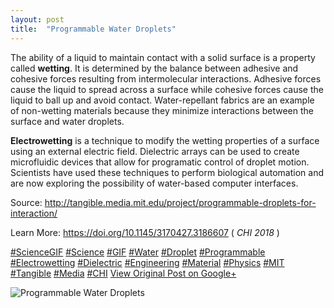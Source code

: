 ```yaml
---
layout: post
title:  "Programmable Water Droplets"
---
```


The ability of a liquid to maintain contact with a solid surface is a property called **wetting**. It is determined by the balance between adhesive and cohesive forces resulting from intermolecular interactions. Adhesive forces cause the liquid to spread across a surface while cohesive forces cause the liquid to ball up and avoid contact. Water-repellant fabrics are an example of non-wetting materials because they minimize interactions between the surface and water droplets.  
  
 **Electrowetting** is a technique to modify the wetting properties of a surface using an external electric field. Dielectric arrays can be used to create microfluidic devices that allow for programatic control of droplet motion. Scientists have used these techniques to perform biological automation and are now exploring the possibility of water-based computer interfaces.  
  
Source: <http://tangible.media.mit.edu/project/programmable-droplets-for-interaction/>  
  
Learn More: <https://doi.org/10.1145/3170427.3186607> ( _CHI 2018_ )  
  
[#ScienceGIF](https://plus.google.com/s/%23ScienceGIF/posts) [#Science](https://plus.google.com/s/%23Science/posts) [#GIF](https://plus.google.com/s/%23GIF/posts) [#Water](https://plus.google.com/s/%23Water/posts) [#Droplet](https://plus.google.com/s/%23Droplet/posts) [#Programmable](https://plus.google.com/s/%23Programmable/posts) [#Electrowetting](https://plus.google.com/s/%23Electrowetting/posts) [#Dielectric](https://plus.google.com/s/%23Dielectric/posts) [#Engineering](https://plus.google.com/s/%23Engineering/posts) [#Material](https://plus.google.com/s/%23Material/posts) [#Physics](https://plus.google.com/s/%23Physics/posts) [#MIT](https://plus.google.com/s/%23MIT/posts) [#Tangible](https://plus.google.com/s/%23Tangible/posts) [#Media](https://plus.google.com/s/%23Media/posts) [#CHI](https://plus.google.com/s/%23CHI/posts)
[View Original Post on Google+](https://plus.google.com/+ColinSullender/posts/atu8XWrT2tu)

![Programmable Water Droplets](https://i.imgur.com/Pu9OAFV.gif)
